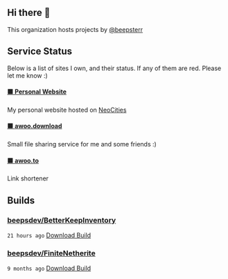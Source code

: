 ## Hi there 👋

This organization hosts projects by [@beepsterr](https://github.com/BeepSterr)
## Service Status
Below is a list of sites I own, and their status. 
If any of them are red. Please let me know :)


#### [🟩 Personal Website](https://beeps.dev)

My personal website hosted on [NeoCities](https://neocities.org/)
#### [🟩 awoo.download](https://awoo.download)

Small file sharing service for me and some friends :)
#### [🟩 awoo.to](https://awoo.to/shorten)

Link shortener

## Builds
### [beepsdev/BetterKeepInventory](https://github.com/beepsdev/BetterKeepInventory)

`21 hours ago` [Download Build](https://github.com/beepsdev/BetterKeepInventory/suites/10937393646/artifacts/553286968)
### [beepsdev/FiniteNetherite](https://github.com/beepsdev/FiniteNetherite)

`9 months ago` [Download Build](https://github.com/beepsdev/FiniteNetherite/suites/6362450050/artifacts/229833502)

